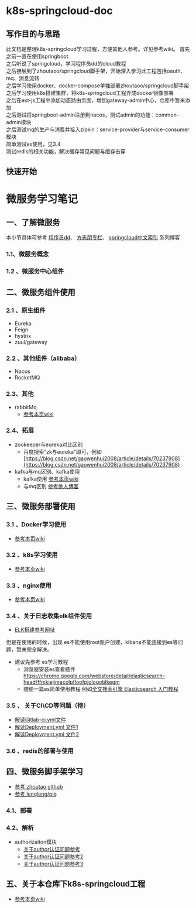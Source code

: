 # k8s-springcloud-doc
## 写作目的与思路
此文档是整理k8s-springcloud学习过程，方便其他人参考。详见参考wiki。
首先之前一直在使用springboot  
之后听说了springcloud，学习程序员dd的cloud教程  
之后接触到了zhoutaoo/springcloud脚手架，开始深入学习此工程包括oauth、mq、消息流转  
之后学习使用docker、docker-compose单独部署zhoutaoo/springcloud脚手架  
之后学习使用k8s搭建集群，将k8s-springcloud工程弄成docker镜像部署   
之后在ext-js工程中添加动态路由页面，增加gateway-admin中心，仓库中暂未添加  
之后测试将springboot-admin注册到nacos，测试admin的功能：common-admin模块   
之后测试mq的生产与消费并接入zipkin：service-provider与service-consumer模块  
简单测试es使用，见3.4  
测试redis的相关功能，解决缓存常见问题与缓存击穿  




## 快速开始

# 微服务学习笔记

## 一、了解微服务
本小节具体可参考 
[程序员dd](http://blog.didispace.com/ "程序员DD")、
[方志朋专栏](https://www.fangzhipeng.com/ "方志朋专栏")、
[springcloud中文索引](http://springcloud.fun/ "springcloud中文")
系列博客
### 1.1、微服务概念

### 1.2 、微服务中心组件

## 二、微服务组件使用

### 2.1 、原生组件

- Eureka
- Feign
- hystrix
- zuul/gateway

### 2.2 、其他组件（alibaba）

- Nacos
- RocketMQ

### 2.3、其他

- rabbitMq
    - [参考本页wiki](http://192.168.168.163/guyingzhi/k8s-springcloud-doc/wikis/k8s-springcloud(3)-rabbitmq%E5%AD%A6%E4%B9%A0 "rabbitMq学习使用")
### 2.4、拓展
- zookeeper与eureka对比区别
    - 百度搜索"zk与eureka"即可，例如 [https://blog.csdn.net/gaowenhui2008/article/details/70237908](https://blog.csdn.net/gaowenhui2008/article/details/70237908)
- kafka与mq区别、kafka使用
    - kafka使用 [参考本页wiki](http://192.168.168.163/guyingzhi/k8s-springcloud-doc/wikis/k8s-springcloud(5)-kafka%E5%AD%A6%E4%B9%A0 "docker学习使用")
    - 与mq区别 [参考他人博客](https://blog.csdn.net/yunfeng482/article/details/72856762)


## 三、微服务部署使用

### 3.1 、Docker学习使用

- [参考本页wiki](http://192.168.168.163/guyingzhi/k8s-springcloud-doc/wikis/k8s-springcloud(1)-docker%E5%AD%A6%E4%B9%A0 "docker学习使用")

 

### 3.2 、k8s学习使用
- [参考本页wiki](http://192.168.168.163/guyingzhi/k8s-springcloud-doc/wikis/k8s-springcloud(2)-k8s%E5%AD%A6%E4%B9%A0 "k8s学习使用")

### 3.3 、nginx使用
- [参考本页wiki](http://192.168.168.163/guyingzhi/k8s-springcloud-doc/wikis/k8s-springcloud(4)-nginx%E5%AD%A6%E4%B9%A0 "nginx学习使用")

### 3.4 、关于日志收集elk组件使用
- [ELK搭建参考网址](https://jicki.me/docker/kubernetes/2019/07/02/kuebrnetes-NEW-ELK/)

但是在使用的时候，出现 es不能使用root账户创建、kibana不能连接到es等问题，暂未完全解决。

- 建议先参考 es学习教程
    - 浏览器安装es查看插件 https://chrome.google.com/webstore/detail/elasticsearch-head/ffmkiejjmecolpfloofpjologoblkegm
    - 随便一篇es简单使用教程 例如[全文搜索引擎 Elasticsearch 入门教程](http://www.ruanyifeng.com/blog/2017/08/elasticsearch.html)

### 3.5 、 关于CI\CD等问题（待）
 - [解读Gitlab-ci.yml文件](https://segmentfault.com/a/1190000019540360)  	    
 - [解读Deployment.yml 文件1](http://www.imooc.com/article/280085)
 - [解读Deployment.yml 文件2](https://www.cnblogs.com/twobrother/p/11082918.html)
        
### 3.6 、redis的部署与使用

## 四、微服务脚手架学习
- [参考 zhoutao github](https://github.com/zhoutaoo/SpringCloud)
- [参考 lengleng/pig](https://gitee.com/log4j/pig)


### 4.1、部署

### 4.2、解析
 - authorizaiton模块 
    - [关于author认证问题参考](https://blog.csdn.net/ThinkWon/article/details/103761687)
    - [关于author认证问题参考2](https://segmentfault.com/a/1190000021081318)
    - [关于author认证问题参考3](https://juejin.im/post/5e71c727518825490b649f46)
## 五、关于本仓库下k8s-springcloud工程
- [参考本页wiki](http://192.168.168.163/guyingzhi/k8s-springcloud-doc/wikis/k8s-springcloud(99)-k8s_springcloud%E5%AD%A6%E4%B9%A0 "k8s_springcloud学习使用")








